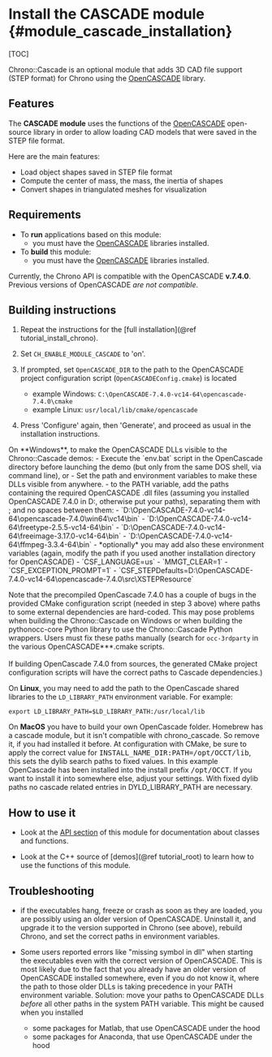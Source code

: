 Install the CASCADE module {#module_cascade_installation}
==========================

[TOC]

Chrono::Cascade is an optional module that adds 3D CAD file support (STEP format) for Chrono
using the [OpenCASCADE](http://www.opencascade.org) library. 

## Features

The **CASCADE module** uses the functions of the [OpenCASCADE](http://www.opencascade.org) 
open-source library in order to allow loading CAD models that were saved in the STEP file format. 

Here are the main features:

- Load object shapes saved in STEP file format
- Compute the center of mass, the mass, the inertia of shapes
- Convert shapes in triangulated meshes for visualization 

## Requirements

- To **run** applications based on this module:
	- you must have the [OpenCASCADE](http://www.opencascade.org) libraries installed.
- To **build** this module:
	- you must have the [OpenCASCADE](http://www.opencascade.org) libraries installed.

Currently, the Chrono API is compatible with the OpenCASCADE **v.7.4.0**. Previous versions of OpenCASCADE *are not compatible*.


## Building instructions

1. Repeat the instructions for the [full installation](@ref tutorial_install_chrono).
  
2. Set `CH_ENABLE_MODULE_CASCADE` to 'on'.

3. If prompted, set `OpenCASCADE_DIR` to the path to the OpenCASCADE project configuration script (`OpenCASCADEConfig.cmake`) is located
   - example Windows: `C:\OpenCASCADE-7.4.0-vc14-64\opencascade-7.4.0\cmake`
   - example Linux: `usr/local/lib/cmake/opencascade`

4. Press 'Configure' again, then 'Generate', and proceed as usual in the installation instructions.

<div class="ce-warning">
On **Windows**, to make the OpenCASCADE DLLs visible to the Chrono::Cascade demos:
- Execute the `env.bat` script in the OpenCascade directory before launching the demo (but only from the same DOS shell, via command line), or
- Set the path and environment variables to make these DLLs visible from anywhere.
  - to the PATH variable, add the paths containing the required OpenCASCADE .dll files
    (assuming you installed OpenCASCADE 7.4.0 in D:, otherwise put your paths), 
    separating them with  ;   and no spaces between them:
	  - `D:\OpenCASCADE-7.4.0-vc14-64\opencascade-7.4.0\win64\vc14\bin`
	  - `D:\OpenCASCADE-7.4.0-vc14-64\freetype-2.5.5-vc14-64\bin`
	  - `D:\OpenCASCADE-7.4.0-vc14-64\freeimage-3.17.0-vc14-64\bin`
	  - `D:\OpenCASCADE-7.4.0-vc14-64\ffmpeg-3.3.4-64\bin`
  - *optionally* you may add also these environment variables (again, modify the path if you used another installation directory for OpenCASCADE)
	  - `CSF_LANGUAGE=us`
	  - `MMGT_CLEAR=1`
	  - `CSF_EXCEPTION_PROMPT=1`
	  - `CSF_STEPDefaults=D:\OpenCASCADE-7.4.0-vc14-64\opencascade-7.4.0\src\XSTEPResource`

Note that the precompiled OpenCascade 7.4.0 has a couple of bugs in the provided CMake configuration script (needed in step 3 above) where paths to some external dependencies are hard-coded. This may pose problems when building the Chrono::Cascade on Windows or when building the pythonocc-core Python library to use the Chrono::Cascade Python wrappers.  Users must fix these paths manually (search for `occ-3rdparty` in the various OpenCASCADE***.cmake scripts. 
<br><br>
If building OpenCascade 7.4.0 from sources, the generated CMake project configuration scripts will have the correct paths to Cascade dependencies.)

On **Linux**, you may need to add the path to the OpenCascade shared libraries to the `LD_LIBRARY_PATH` environment variable. For example:
````
export LD_LIBRARY_PATH=$LD_LIBRARY_PATH:/usr/local/lib
````

On **MacOS** you have to build your own OpenCascade folder. Homebrew has a cascade module, but it isn't compatible with chrono_cascade. So remove it, if you had installed it before. At configuration with CMake, be sure to apply the correct value for <tt>INSTALL_NAME_DIR:PATH=/opt/OCCT/lib</tt>, this sets the dylib search paths to fixed values. In this example OpenCascade has been installed into the install prefix <tt>/opt/OCCT</tt>. If you want to install it into somewhere else, adjust your settings. With fixed dylib paths no cascade related entries in DYLD_LIBRARY_PATH are necessary.
</div>

## How to use it

- Look at the [API section](group__cascade__module.html) of this module for documentation about classes and functions.

- Look at the C++ source of [demos](@ref tutorial_root) to learn how to use the functions of this module.


## Troubleshooting

- if the executables hang, freeze or crash as soon as they are loaded, you are possibly using an older version of OpenCASCADE. Uninstall it, and upgrade it to the version supported in Chrono (see above), rebuild Chrono, and set the correct paths in environment variables.

- Some users reported errors like "missing symbol in dll" when starting the executables even with the correct version of OpenCASCADE. 
This is most likely due to the fact that you already have an older version of OpenCASCADE installed somewhere, even if you do not know it, where the path to those older DLLs is taking precedence in your PATH environment variable. Solution: move your paths to OpenCASCADE DLLs *before* all other paths in the system PATH variable. This might be caused when you installed
	- some packages for Matlab, that use OpenCASCADE under the hood
	- some packages for Anaconda, that use OpenCASCADE under the hood

